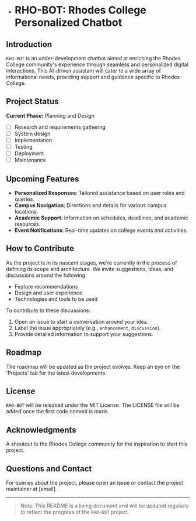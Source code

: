 
- # RHO-BOT: Rhodes College Personalized Chatbot

## Introduction
`RHO-BOT` is an under-development chatbot aimed at enriching the Rhodes College community's experience through seamless and personalized digital interactions. This AI-driven assistant will cater to a wide array of informational needs, providing support and guidance specific to Rhodes College.

## Project Status
**Current Phase:** Planning and Design
- [ ] Research and requirements gathering
- [ ] System design
- [ ] Implementation
- [ ] Testing
- [ ] Deployment
- [ ] Maintenance

## Upcoming Features
- **Personalized Responses**: Tailored assistance based on user roles and queries.
- **Campus Navigation**: Directions and details for various campus locations.
- **Academic Support**: Information on schedules, deadlines, and academic resources.
- **Event Notifications**: Real-time updates on college events and activities.

## How to Contribute
As the project is in its nascent stages, we're currently in the process of defining its scope and architecture. We invite suggestions, ideas, and discussions around the following:
- Feature recommendations
- Design and user experience
- Technologies and tools to be used

To contribute to these discussions:
1. Open an issue to start a conversation around your idea.
2. Label the issue appropriately (e.g., `enhancement`, `discussion`).
3. Provide detailed information to support your suggestions.

## Roadmap
The roadmap will be updated as the project evolves. Keep an eye on the 'Projects' tab for the latest developments.

## License
`RHO-BOT` will be released under the MIT License. The LICENSE file will be added once the first code commit is made.

## Acknowledgments
A shoutout to the Rhodes College community for the inspiration to start this project.

## Questions and Contact
For queries about the project, please open an issue or contact the project maintainer at [email].

---

> Note: This README is a living document and will be updated regularly to reflect the progress of the `RHO-BOT` project.


